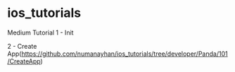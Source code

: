 # ios_tutorials
Medium Tutorial
1 - Init
  
2 - Create App(https://github.com/numanayhan/ios_tutorials/tree/developer/Panda/101/CreateApp)
